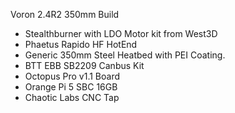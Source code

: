 Voron 2.4R2 350mm Build

* Stealthburner with LDO Motor kit from West3D
* Phaetus Rapido HF HotEnd
* Generic 350mm Steel Heatbed with PEI Coating.
* BTT EBB SB2209 Canbus Kit
* Octopus Pro v1.1 Board
* Orange Pi 5 SBC 16GB
* Chaotic Labs CNC Tap
